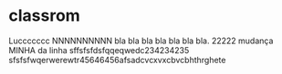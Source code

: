 # classrom
Luccccccc NNNNNNNNNN bla bla bla bla bla bla bla.
22222
mudança MINHA da linha sffsfsfdsfqqeqwedc234234235
sfsfsfwqerwerewtr45646456afsadcvcxvxcbvcbhthrghete
